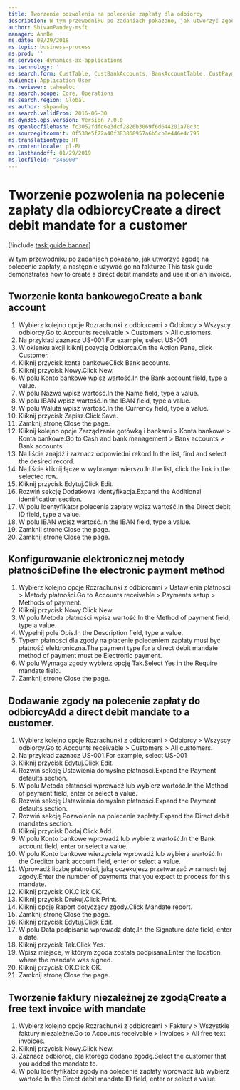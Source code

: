 ```yaml
---
title: Tworzenie pozwolenia na polecenie zapłaty dla odbiorcy
description: W tym przewodniku po zadaniach pokazano, jak utworzyć zgodę na polecenie zapłaty, a następnie używać go na fakturze.
author: ShivamPandey-msft
manager: AnnBe
ms.date: 08/29/2018
ms.topic: business-process
ms.prod: ''
ms.service: dynamics-ax-applications
ms.technology: ''
ms.search.form: CustTable, CustBankAccounts, BankAccountTable, CustPaymMode, CustDirectDebitMandate, BankAccountTableLookUp, SrsReportViewerForm,  LogisticsAddressCityLookup, CustFreeInvoice, CustTableLookup
audience: Application User
ms.reviewer: twheeloc
ms.search.scope: Core, Operations
ms.search.region: Global
ms.author: shpandey
ms.search.validFrom: 2016-06-30
ms.dyn365.ops.version: Version 7.0.0
ms.openlocfilehash: fc3052fdfc6e3dcf2826b3069f6d644201a70c3c
ms.sourcegitcommit: 0f530e5f72a40f383868957a6b5cb0e446e4c795
ms.translationtype: HT
ms.contentlocale: pl-PL
ms.lasthandoff: 01/29/2019
ms.locfileid: "346900"
---
```

# <a name="create-a-direct-debit-mandate-for-a-customer"></a><span data-ttu-id="e22c2-103">Tworzenie pozwolenia na polecenie zapłaty dla odbiorcy</span><span class="sxs-lookup"><span data-stu-id="e22c2-103">Create a direct debit mandate for a customer</span></span>

[!include [task guide banner](../../includes/task-guide-banner.md)]

<span data-ttu-id="e22c2-104">W tym przewodniku po zadaniach pokazano, jak utworzyć zgodę na polecenie zapłaty, a następnie używać go na fakturze.</span><span class="sxs-lookup"><span data-stu-id="e22c2-104">This task guide demonstrates how to create a direct debit mandate and use it on an invoice.</span></span>


## <a name="create-a-bank-account"></a><span data-ttu-id="e22c2-105">Tworzenie konta bankowego</span><span class="sxs-lookup"><span data-stu-id="e22c2-105">Create a bank account</span></span>
1. <span data-ttu-id="e22c2-106">Wybierz kolejno opcje Rozrachunki z odbiorcami > Odbiorcy > Wszyscy odbiorcy.</span><span class="sxs-lookup"><span data-stu-id="e22c2-106">Go to Accounts receivable > Customers > All customers.</span></span>
2. <span data-ttu-id="e22c2-107">Na przykład zaznacz US-001.</span><span class="sxs-lookup"><span data-stu-id="e22c2-107">For example, select US-001</span></span>
3. <span data-ttu-id="e22c2-108">W okienku akcji kliknij pozycję Odbiorca.</span><span class="sxs-lookup"><span data-stu-id="e22c2-108">On the Action Pane, click Customer.</span></span>
4. <span data-ttu-id="e22c2-109">Kliknij przycisk konta bankowe</span><span class="sxs-lookup"><span data-stu-id="e22c2-109">Click Bank accounts.</span></span>
5. <span data-ttu-id="e22c2-110">Kliknij przycisk Nowy.</span><span class="sxs-lookup"><span data-stu-id="e22c2-110">Click New.</span></span>
6. <span data-ttu-id="e22c2-111">W polu Konto bankowe wpisz wartość.</span><span class="sxs-lookup"><span data-stu-id="e22c2-111">In the Bank account field, type a value.</span></span>
7. <span data-ttu-id="e22c2-112">W polu Nazwa wpisz wartość.</span><span class="sxs-lookup"><span data-stu-id="e22c2-112">In the Name field, type a value.</span></span>
8. <span data-ttu-id="e22c2-113">W polu IBAN wpisz wartość.</span><span class="sxs-lookup"><span data-stu-id="e22c2-113">In the IBAN field, type a value.</span></span>
9. <span data-ttu-id="e22c2-114">W polu Waluta wpisz wartość.</span><span class="sxs-lookup"><span data-stu-id="e22c2-114">In the Currency field, type a value.</span></span>
10. <span data-ttu-id="e22c2-115">Kliknij przycisk Zapisz.</span><span class="sxs-lookup"><span data-stu-id="e22c2-115">Click Save.</span></span>
11. <span data-ttu-id="e22c2-116">Zamknij stronę.</span><span class="sxs-lookup"><span data-stu-id="e22c2-116">Close the page.</span></span>
12. <span data-ttu-id="e22c2-117">Kliknij kolejno opcje Zarządzanie gotówką i bankami > Konta bankowe > Konta bankowe.</span><span class="sxs-lookup"><span data-stu-id="e22c2-117">Go to Cash and bank management > Bank accounts > Bank accounts.</span></span>
13. <span data-ttu-id="e22c2-118">Na liście znajdź i zaznacz odpowiedni rekord.</span><span class="sxs-lookup"><span data-stu-id="e22c2-118">In the list, find and select the desired record.</span></span>
14. <span data-ttu-id="e22c2-119">Na liście kliknij łącze w wybranym wierszu.</span><span class="sxs-lookup"><span data-stu-id="e22c2-119">In the list, click the link in the selected row.</span></span>
15. <span data-ttu-id="e22c2-120">Kliknij przycisk Edytuj.</span><span class="sxs-lookup"><span data-stu-id="e22c2-120">Click Edit.</span></span>
16. <span data-ttu-id="e22c2-121">Rozwiń sekcję Dodatkowa identyfikacja.</span><span class="sxs-lookup"><span data-stu-id="e22c2-121">Expand the Additional identification section.</span></span>
17. <span data-ttu-id="e22c2-122">W polu Identyfikator polecenia zapłaty wpisz wartość.</span><span class="sxs-lookup"><span data-stu-id="e22c2-122">In the Direct debit ID field, type a value.</span></span>
18. <span data-ttu-id="e22c2-123">W polu IBAN wpisz wartość.</span><span class="sxs-lookup"><span data-stu-id="e22c2-123">In the IBAN field, type a value.</span></span>
19. <span data-ttu-id="e22c2-124">Zamknij stronę.</span><span class="sxs-lookup"><span data-stu-id="e22c2-124">Close the page.</span></span>
20. <span data-ttu-id="e22c2-125">Zamknij stronę.</span><span class="sxs-lookup"><span data-stu-id="e22c2-125">Close the page.</span></span>

## <a name="define-the-electronic-payment-method"></a><span data-ttu-id="e22c2-126">Konfigurowanie elektronicznej metody płatności</span><span class="sxs-lookup"><span data-stu-id="e22c2-126">Define the electronic payment method</span></span>
1. <span data-ttu-id="e22c2-127">Wybierz kolejno opcje Rozrachunki z odbiorcami > Ustawienia płatności > Metody płatności.</span><span class="sxs-lookup"><span data-stu-id="e22c2-127">Go to Accounts receivable > Payments setup > Methods of payment.</span></span>
2. <span data-ttu-id="e22c2-128">Kliknij przycisk Nowy.</span><span class="sxs-lookup"><span data-stu-id="e22c2-128">Click New.</span></span>
3. <span data-ttu-id="e22c2-129">W polu Metoda płatności wpisz wartość.</span><span class="sxs-lookup"><span data-stu-id="e22c2-129">In the Method of payment field, type a value.</span></span>
4. <span data-ttu-id="e22c2-130">Wypełnij pole Opis.</span><span class="sxs-lookup"><span data-stu-id="e22c2-130">In the Description field, type a value.</span></span>
5. <span data-ttu-id="e22c2-131">Typem płatności dla zgody na płacenie poleceniem zapłaty musi być płatność elektroniczna.</span><span class="sxs-lookup"><span data-stu-id="e22c2-131">The payment type for a direct debit mandate method of payment must be Electronic payment.</span></span>
6. <span data-ttu-id="e22c2-132">W polu Wymaga zgody wybierz opcję Tak.</span><span class="sxs-lookup"><span data-stu-id="e22c2-132">Select Yes in the Require mandate field.</span></span>
7. <span data-ttu-id="e22c2-133">Zamknij stronę.</span><span class="sxs-lookup"><span data-stu-id="e22c2-133">Close the page.</span></span>

## <a name="add-a-direct-debit-mandate-to-a-customer"></a><span data-ttu-id="e22c2-134">Dodawanie zgody na polecenie zapłaty do odbiorcy</span><span class="sxs-lookup"><span data-stu-id="e22c2-134">Add a direct debit mandate to a customer.</span></span>
1. <span data-ttu-id="e22c2-135">Wybierz kolejno opcje Rozrachunki z odbiorcami > Odbiorcy > Wszyscy odbiorcy.</span><span class="sxs-lookup"><span data-stu-id="e22c2-135">Go to Accounts receivable > Customers > All customers.</span></span>
2. <span data-ttu-id="e22c2-136">Na przykład zaznacz US-001.</span><span class="sxs-lookup"><span data-stu-id="e22c2-136">For example, select US-001</span></span>
3. <span data-ttu-id="e22c2-137">Kliknij przycisk Edytuj.</span><span class="sxs-lookup"><span data-stu-id="e22c2-137">Click Edit.</span></span>
4. <span data-ttu-id="e22c2-138">Rozwiń sekcję Ustawienia domyślne płatności.</span><span class="sxs-lookup"><span data-stu-id="e22c2-138">Expand the Payment defaults section.</span></span>
5. <span data-ttu-id="e22c2-139">W polu Metoda płatności wprowadź lub wybierz wartość.</span><span class="sxs-lookup"><span data-stu-id="e22c2-139">In the Method of payment field, enter or select a value.</span></span>
6. <span data-ttu-id="e22c2-140">Rozwiń sekcję Ustawienia domyślne płatności.</span><span class="sxs-lookup"><span data-stu-id="e22c2-140">Expand the Payment defaults section.</span></span>
7. <span data-ttu-id="e22c2-141">Rozwiń sekcję Pozwolenia na polecenie zapłaty.</span><span class="sxs-lookup"><span data-stu-id="e22c2-141">Expand the Direct debit mandates section.</span></span>
8. <span data-ttu-id="e22c2-142">Kliknij przycisk Dodaj.</span><span class="sxs-lookup"><span data-stu-id="e22c2-142">Click Add.</span></span>
9. <span data-ttu-id="e22c2-143">W polu Konto bankowe wprowadź lub wybierz wartość.</span><span class="sxs-lookup"><span data-stu-id="e22c2-143">In the Bank account field, enter or select a value.</span></span>
10. <span data-ttu-id="e22c2-144">W polu Konto bankowe wierzyciela wprowadź lub wybierz wartość.</span><span class="sxs-lookup"><span data-stu-id="e22c2-144">In the Creditor bank account field, enter or select a value.</span></span>
11. <span data-ttu-id="e22c2-145">Wprowadź liczbę płatności, jaką oczekujesz przetwarzać w ramach tej zgody.</span><span class="sxs-lookup"><span data-stu-id="e22c2-145">Enter the number of payments that you expect to process for this mandate.</span></span>
12. <span data-ttu-id="e22c2-146">Kliknij przycisk OK.</span><span class="sxs-lookup"><span data-stu-id="e22c2-146">Click OK.</span></span>
13. <span data-ttu-id="e22c2-147">Kliknij przycisk Drukuj.</span><span class="sxs-lookup"><span data-stu-id="e22c2-147">Click Print.</span></span>
14. <span data-ttu-id="e22c2-148">Kliknij opcję Raport dotyczący zgody.</span><span class="sxs-lookup"><span data-stu-id="e22c2-148">Click Mandate report.</span></span>
15. <span data-ttu-id="e22c2-149">Zamknij stronę.</span><span class="sxs-lookup"><span data-stu-id="e22c2-149">Close the page.</span></span>
16. <span data-ttu-id="e22c2-150">Kliknij przycisk Edytuj.</span><span class="sxs-lookup"><span data-stu-id="e22c2-150">Click Edit.</span></span>
17. <span data-ttu-id="e22c2-151">W polu Data podpisania wprowadź datę.</span><span class="sxs-lookup"><span data-stu-id="e22c2-151">In the Signature date field, enter a date.</span></span>
18. <span data-ttu-id="e22c2-152">Kliknij przycisk Tak.</span><span class="sxs-lookup"><span data-stu-id="e22c2-152">Click Yes.</span></span>
19. <span data-ttu-id="e22c2-153">Wpisz miejsce, w którym zgoda została podpisana.</span><span class="sxs-lookup"><span data-stu-id="e22c2-153">Enter the location where the mandate was signed.</span></span>
20. <span data-ttu-id="e22c2-154">Kliknij przycisk OK.</span><span class="sxs-lookup"><span data-stu-id="e22c2-154">Click OK.</span></span>
21. <span data-ttu-id="e22c2-155">Zamknij stronę.</span><span class="sxs-lookup"><span data-stu-id="e22c2-155">Close the page.</span></span>

## <a name="create-a-free-text-invoice-with-mandate"></a><span data-ttu-id="e22c2-156">Tworzenie faktury niezależnej ze zgodą</span><span class="sxs-lookup"><span data-stu-id="e22c2-156">Create a free text invoice with mandate</span></span>
1. <span data-ttu-id="e22c2-157">Wybierz kolejno opcje Rozrachunki z odbiorcami > Faktury > Wszystkie faktury niezależne.</span><span class="sxs-lookup"><span data-stu-id="e22c2-157">Go to Accounts receivable > Invoices > All free text invoices.</span></span>
2. <span data-ttu-id="e22c2-158">Kliknij przycisk Nowy.</span><span class="sxs-lookup"><span data-stu-id="e22c2-158">Click New.</span></span>
3. <span data-ttu-id="e22c2-159">Zaznacz odbiorcę, dla którego dodano zgodę.</span><span class="sxs-lookup"><span data-stu-id="e22c2-159">Select the customer that you added the mandate to.</span></span>
4. <span data-ttu-id="e22c2-160">W polu Identyfikator zgody na polecenie zapłaty wprowadź lub wybierz wartość.</span><span class="sxs-lookup"><span data-stu-id="e22c2-160">In the Direct debit mandate ID field, enter or select a value.</span></span>

